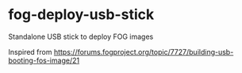 # fog-deploy-usb-stick
Standalone USB stick to deploy FOG images

Inspired from https://forums.fogproject.org/topic/7727/building-usb-booting-fos-image/21
